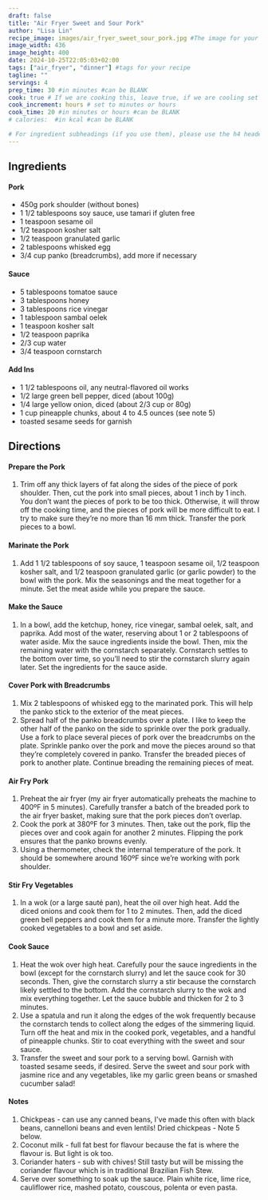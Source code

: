 ```yaml
---
draft: false
title: "Air Fryer Sweet and Sour Pork"
author: "Lisa Lin"
recipe_image: images/air_fryer_sweet_sour_pork.jpg #The image for your recipe
image_width: 436
image_height: 400
date: 2024-10-25T22:05:03+02:00
tags: ["air_fryer", "dinner"] #tags for your recipe
tagline: ""
servings: 4
prep_time: 30 #in minutes #can be BLANK
cook: true # If we are cooking this, leave true, if we are cooling set to false
cook_increment: hours # set to minutes or hours
cook_time: 20 #in minutes or hours #can be BLANK
# calories:  #in kcal #can be BLANK

# For ingredient subheadings (if you use them), please use the h4 header.  For print view I have those elements targeted
---
```



## Ingredients

#### Pork
- 450g pork shoulder (without bones)
- 1 1/2 tablespoons soy sauce, use tamari if gluten free
- 1 teaspoon sesame oil
- 1/2 teaspoon kosher salt
- 1/2 teaspoon granulated garlic
- 2 tablespoons whisked egg
- 3/4 cup panko (breadcrumbs), add more if necessary

#### Sauce
- 5 tablespoons tomatoe sauce
- 3 tablespoons honey
- 3 tablespoons rice vinegar
- 1 tablespoon sambal oelek
- 1 teaspoon kosher salt
- 1/2 teaspoon paprika
- 2/3 cup water
- 3/4 teaspoon cornstarch

#### Add Ins
- 1 1/2 tablespoons oil, any neutral-flavored oil works
- 1/2 large green bell pepper, diced (about 100g)
- 1/4 large yellow onion, diced (about 2/3 cup or 80g)
- 1 cup pineapple chunks, about 4 to 4.5 ounces (see note 5)
- toasted sesame seeds for garnish

## Directions

#### Prepare the Pork
1. Trim off any thick layers of fat along the sides of the piece of pork shoulder. Then, cut the pork into small pieces, about 1 inch by 1 inch. You don’t want the pieces of pork to be too thick. Otherwise, it will throw off the cooking time, and the pieces of pork will be more difficult to eat. I try to make sure they’re no more than 16 mm thick. Transfer the pork pieces to a bowl.

#### Marinate the Pork
1. Add 1 1/2 tablespoons of soy sauce, 1 teaspoon sesame oil, 1/2 teaspoon kosher salt, and 1/2 teaspoon granulated garlic (or garlic powder) to the bowl with the pork. Mix the seasonings and the meat together for a minute. Set the meat aside while you prepare the sauce.

#### Make the Sauce
1. In a bowl, add the ketchup, honey, rice vinegar, sambal oelek, salt, and paprika. Add most of the water, reserving about 1 or 2 tablespoons of water aside. Mix the sauce ingredients inside the bowl. Then, mix the remaining water with the cornstarch separately. Cornstarch settles to the bottom over time, so you’ll need to stir the cornstarch slurry again later. Set the ingredients for the sauce aside.

#### Cover Pork with Breadcrumbs
1. Mix 2 tablespoons of whisked egg to the marinated pork. This will help the panko stick to the exterior of the meat pieces.
2. Spread half of the panko breadcrumbs over a plate. I like to keep the other half of the panko on the side to sprinkle over the pork gradually. Use a fork to place several pieces of pork over the breadcrumbs on the plate. Sprinkle panko over the pork and move the pieces around so that they’re completely covered in panko. Transfer the breaded pieces of pork to another plate. Continue breading the remaining pieces of meat.

#### Air Fry Pork
1. Preheat the air fryer (my air fryer automatically preheats the machine to 400ºF in 5 minutes). Carefully transfer a batch of the breaded pork to the air fryer basket, making sure that the pork pieces don’t overlap.
2. Cook the pork at 380ºF for 3 minutes. Then, take out the pork, flip the pieces over and cook again for another 2 minutes. Flipping the pork ensures that the panko browns evenly.
3. Using a thermometer, check the internal temperature of the pork. It should be somewhere around 160ºF since we’re working with pork shoulder.

#### Stir Fry Vegetables
1. In a wok (or a large sauté pan), heat the oil over high heat. Add the diced onions and cook them for 1 to 2 minutes. Then, add the diced green bell peppers and cook them for a minute more. Transfer the lightly cooked vegetables to a bowl and set aside.

#### Cook Sauce
1. Heat the wok over high heat. Carefully pour the sauce ingredients in the bowl (except for the cornstarch slurry) and let the sauce cook for 30 seconds. Then, give the cornstarch slurry a stir because the cornstarch likely settled to the bottom. Add the cornstarch slurry to the wok and mix everything together. Let the sauce bubble and thicken for 2 to 3 minutes.
2. Use a spatula and run it along the edges of the wok frequently because the cornstarch tends to collect along the edges of the simmering liquid. Turn off the heat and mix in the cooked pork, vegetables, and a handful of pineapple chunks. Stir to coat everything with the sweet and sour sauce.
3. Transfer the sweet and sour pork to a serving bowl. Garnish with toasted sesame seeds, if desired. Serve the sweet and sour pork with jasmine rice and any vegetables, like my garlic green beans or smashed cucumber salad!

#### Notes
1. Chickpeas - can use any canned beans, I've made this often with black beans, cannelloni beans and even lentils!
Dried chickpeas - Note 5 below.
2. Coconut milk - full fat best for flavour because the fat is where the flavour is. But light is ok too.
3. Coriander haters - sub with chives! Still tasty but will be missing the coriander flavour which is in traditional Brazilian Fish Stew.
4. Serve over something to soak up the sauce. Plain white rice, lime rice, cauliflower rice, mashed potato, couscous, polenta or even pasta.
